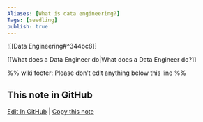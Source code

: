 ```yaml
---
Aliases: [What is data engineering?]
Tags: [seedling]
publish: true
---
```


![[Data Engineering#^344bc8]]

[[What does a Data Engineer do|What does a Data Engineer do?]]

%% wiki footer: Please don't edit anything below this line %%

## This note in GitHub

<span class="git-footer">[Edit In GitHub](https://github.dev/data-engineering-community/data-engineering-wiki/blob/main/FAQ/What%20is%20Data%20Engineering.md "git-hub-edit-note") | [Copy this note](https://raw.githubusercontent.com/data-engineering-community/data-engineering-wiki/main/FAQ/What%20is%20Data%20Engineering.md "git-hub-copy-note") </span>
